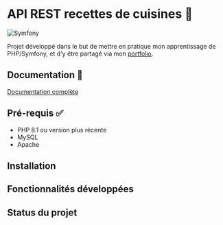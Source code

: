 # API REST recettes de cuisines :fork_and_knife:
![Symfony](https://img.shields.io/badge/symfony-%23000000.svg?style=for-the-badge&logo=symfony&logoColor=white)

Projet développé dans le but de mettre en pratique mon apprentissage de PHP/Symfony, et d'y être partagé via mon [portfolio](https://www.benjaminpelissier.com).


## Documentation 📖

[Documentation complète](https://linktodocumentation)

## Pré-requis :white_check_mark:

- PHP 8.1 ou version plus récente 
- MySQL
- Apache

## Installation

## Fonctionnalités développées

## Status du projet

